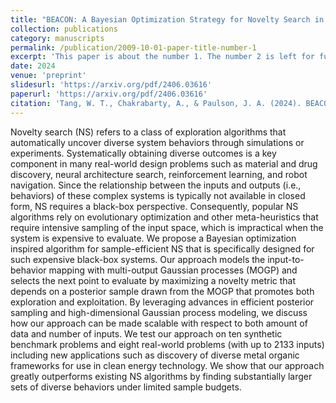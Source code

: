 ```yaml
---
title: "BEACON: A Bayesian Optimization Strategy for Novelty Search in Expensive Black-Box Systems"
collection: publications
category: manuscripts
permalink: /publication/2009-10-01-paper-title-number-1
excerpt: 'This paper is about the number 1. The number 2 is left for future work.'
date: 2024
venue: 'preprint'
slidesurl: 'https://arxiv.org/pdf/2406.03616'
paperurl: 'https://arxiv.org/pdf/2406.03616'
citation: 'Tang, W. T., Chakrabarty, A., & Paulson, J. A. (2024). BEACON: A Bayesian Optimization Strategy for Novelty Search in Expensive Black-Box Systems. arXiv preprint arXiv:2406.03616.'
---
```


Novelty search (NS) refers to a class of exploration algorithms that automatically uncover diverse system behaviors through simulations or experiments. Systematically obtaining diverse outcomes is a key component in many real-world design problems such as material and drug discovery, neural architecture search, reinforcement learning, and robot navigation. Since the relationship between the inputs and outputs (i.e., behaviors) of these complex systems is typically not available in closed form, NS requires a black-box perspective. Consequently, popular NS algorithms rely on evolutionary optimization and other meta-heuristics that require intensive sampling of the input space, which is impractical when the system is expensive to evaluate. We propose a Bayesian optimization inspired algorithm for sample-efficient NS that is specifically designed for such expensive black-box systems. Our approach models the input-to-behavior mapping with multi-output Gaussian processes (MOGP) and selects the next point to evaluate by maximizing a novelty metric that depends on a posterior sample drawn from the MOGP that promotes both exploration and exploitation. By leveraging advances in efficient posterior sampling and high-dimensional Gaussian process modeling, we discuss how our approach can be made scalable with respect to both amount of data and number of inputs. We test our approach on ten synthetic benchmark problems and eight real-world problems (with up to 2133 inputs) including new applications such as discovery of diverse metal organic frameworks for use in clean energy technology. We show that our approach greatly outperforms existing NS algorithms by finding substantially larger sets of diverse behaviors under limited sample budgets.
